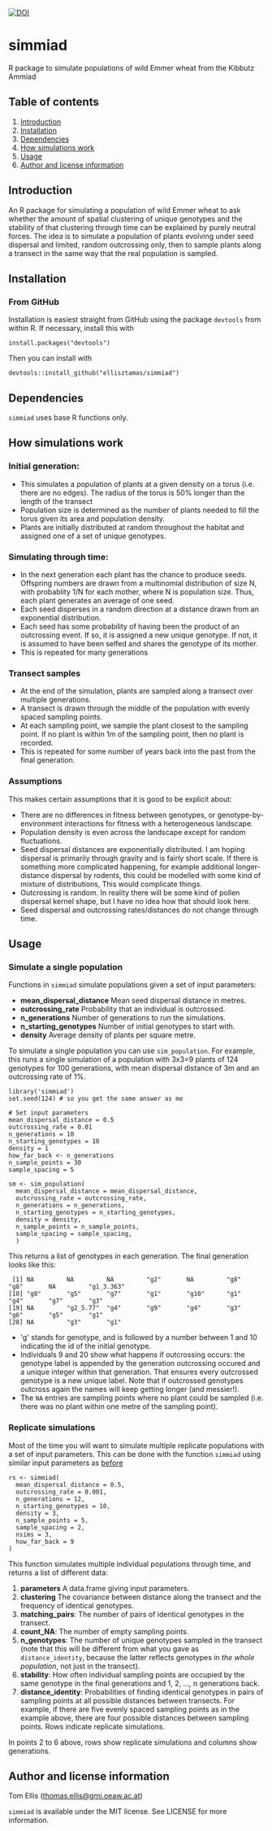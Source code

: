 [![DOI](https://zenodo.org/badge/237212349.svg)](https://zenodo.org/badge/latestdoi/237212349)

# simmiad
R package to simulate populations of wild Emmer wheat from the Kibbutz Ammiad

## Table of contents

1. [Introduction](#introduction)
2. [Installation](#installation)
3. [Dependencies](#dependencies)
4. [How simulations work](#how-simulations-work)
5. [Usage](#usage)
6. [Author and license information](#author-and-license-information)

## Introduction

An R package for simulating a population of wild Emmer wheat to ask whether the amount of spatial clustering of unique genotypes and the stability of that clustering through time can be explained by purely neutral forces. The idea is to simulate a population of plants evolving under seed dispersal and limited, random outcrossing only, then to sample plants along a transect in the same way that the real population is sampled.

## Installation
### From GitHub
Installation is easiest straight from GitHub using the package `devtools` from within R.
If necessary, install this with

```
install.packages("devtools")
```

Then you can install with

```
devtools::install_github("ellisztamas/simmiad")
```
## Dependencies

`simmiad` uses base R functions only.

## How simulations work

### Initial generation:

* This simulates a population of plants at a given density on a torus (i.e. there are no edges). The radius of the torus is 50% longer than the length of the transect
* Population size is determined as the number of plants needed to fill the torus given its area and population density.
* Plants are initially distributed at random throughout the habitat and assigned one of a set of unique genotypes.

### Simulating through time:

* In the next generation each plant has the chance to produce seeds. Offspring numbers are drawn from a multinomial distribution of size N, with probablity 1/N for each mother, where N is population size. Thus, each plant generates an average of one seed.
* Each seed disperses in a random direction at a distance drawn from an exponential distribution.
* Each seed has some probability of having been the product of an outcrossing event. If so, it is assigned a new unique genotype. If not, it is assumed to have been selfed and shares the genotype of its mother.
* This is repeated for many generations

### Transect samples

* At the end of the simulation, plants are sampled along a transect over multiple generations.
* A transect is drawn through the middle of the population with evenly spaced sampling points.
* At each sampling point, we sample the plant closest to the sampling point. If no plant is within 1m of the sampling point, then no plant is recorded.
* This is repeated for some number of years back into the past from the final generation.

### Assumptions
This makes certain assumptions that it is good to be explicit about:

* There are no differences in fitness between genotypes, or genotype-by-environment interactions for fitness with a heterogeneous landscape.
* Population density is even across the landscape except for random fluctuations.
* Seed dispersal distances are exponentially distributed. I am hoping dispersal is primarily through gravity and is fairly short scale. If there is something more complicated happening, for example additional longer-distance dispersal by rodents, this could be modelled with some kind of mixture of distributions, This would complicate things.
* Outcrossing is random. In reality there will be some kind of pollen dispersal kernel shape, but I have no idea how that should look here.
* Seed dispersal and outcrossing rates/distances do not change through time.

## Usage
### Simulate a single population

Functions in `simmiad` simulate populations given a set of input parameters:

* **mean_dispersal_distance** Mean seed dispersal distance in metres.
* **outcrossing_rate** Probability that an individual is outcrossed.
* **n_generations** Number of generations to run the simulations.
* **n_starting_genotypes** Number of initial genotypes to start with.
* **density** Average density of plants per square metre.

To simulate a single population you can use `sim_population`. For example, this runs a single simulation of a population with 3x3=9 plants of 124 genotypes for 100 generations, with mean dispersal distance of 3m and an outcrossing rate of 1%.

```
library('simmiad')
set.seed(124) # so you get the same answer as me

# Set input parameters
mean_dispersal_distance = 0.5
outcrossing_rate = 0.01
n_generations = 10
n_starting_genotypes = 10
density = 1
how_far_back <- n_generations
n_sample_points = 30
sample_spacing = 5

sm <- sim_population(
  mean_dispersal_distance = mean_dispersal_distance,
  outcrossing_rate = outcrossing_rate,
  n_generations = n_generations,
  n_starting_genotypes = n_starting_genotypes,
  density = density,
  n_sample_points = n_sample_points,
  sample_spacing = sample_spacing,
  )
```

This returns a list of genotypes in each generation. The final generation looks like this:

```
 [1] NA         NA         NA         "g2"       NA         "g8"       "g8"       NA         "g1_3.363"
[10] "g8"       "g5"       "g7"       "g1"       "g10"      "g1"       "g4"       "g7"       "g3"      
[19] NA         "g2_5.77"  "g4"       "g9"       "g4"       "g3"       "g6"       "g5"       "g1"      
[28] NA         "g3"       "g1"             
```

- 'g' stands for genotype, and is followed by a number between 1 and 10 indicating the id of the initial genotype.
- Individuals 9 and 20 show what happens if outcrossing occurs: the genotype label is appended by the generation outcrossing occured and a unique integer within that generation. That ensures every outcrossed genotype is a new unique label. Note that if outcrossed genotypes outcross again the names will keep getting longer (and messier!).
- The `NA` entries are sampling points where no plant could be sampled (i.e. there was no plant within one metre of the sampling point).

### Replicate simulations
Most of the time you will want to simulate multiple replicate populations with a set of input parameters. This can be done with the function `simmiad` using similar input parameters as [before](#Simulate-a-single-population)

```
rs <- simmiad(
  mean_dispersal_distance = 0.5,
  outcrossing_rate = 0.001,
  n_generations = 12,
  n_starting_genotypes = 10,
  density = 3,
  n_sample_points = 5,
  sample_spacing = 2,
  nsims = 3,
  how_far_back = 9
)
```
This function simulates multiple individual populations through time, and returns a list of different data:

1. **parameters** A data.frame giving input parameters.
2. **clustering** The covariance between distance along the transect and the frequency of identical genotypes.
3. **matching_pairs**: The number of pairs of identical genotypes in the transect.
4. **count_NA**: The number of empty sampling points.
5. **n_genotypes**: The number of unique genotypes sampled in the transect (note that this will be different from what you gave as `distance_identity`, because the latter reflects genotypes in *the whole population*, not just in the transect).
6. **stability**: How often individual sampling points are occupied by the same genotype in the final generations and 1, 2, ..., n generations back.
7. **distance_identity**: Probabilities of finding identical genotypes in pairs of sampling points at all possible distances between transects. For example, if there are five evenly spaced sampling points as in the example above, there are four possible distances between sampling points. Rows indicate replicate simulations.

In points 2 to 6 above, rows show replicate simulations and columns show generations.

## Author and license information

Tom Ellis (thomas.ellis@gmi.oeaw.ac.at)

`simmiad` is available under the MIT license. See LICENSE for more information.
